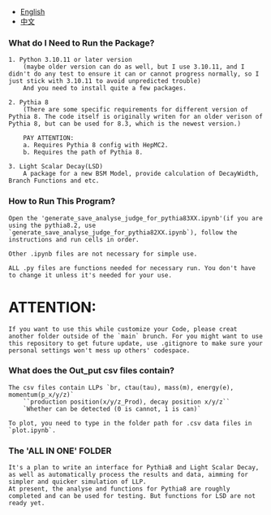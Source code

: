 - [English](ReadMe.md)
- [中文](ReadMe.zh.md)


### What do I Need to Run the Package?
    1. Python 3.10.11 or later version
        (maybe older version can do as well, but I use 3.10.11, and I didn't do any test to ensure it can or cannot progress normally, so I just stick with 3.10.11 to avoid unpredicted trouble)
        And you need to install quite a few packages. 

    2. Pythia 8
        (There are some specific requirements for different version of Pythia 8. The code itself is originally writen for an older verison of Pythia 8, but can be used for 8.3, which is the newest version.)
        
        PAY ATTENTION:
        a. Requires Pythia 8 config with HepMC2.
        b. Requires the path of Pythia 8.

    3. Light Scalar Decay(LSD)
        A package for a new BSM Model, provide calculation of DecayWidth, Branch Functions and etc.



### How to Run This Program?
    Open the 'generate_save_analyse_judge_for_pythia83XX.ipynb'(if you are using the pythia8.2, use `generate_save_analyse_judge_for_pythia82XX.ipynb`), follow the instructions and run cells in order.

    Other .ipynb files are not necessary for simple use.
    
    ALL .py files are functions needed for necessary run. You don't have to change it unless it's needed for your use. 

# ATTENTION:
    If you want to use this while customize your Code, please creat another folder outside of the `main` brunch. For you might want to use this repository to get future update, use .gitignore to make sure your personal settings won't mess up others' codespace.
    
    
### What does the Out_put csv files contain?
    The csv files contain LLPs `br, ctau(tau), mass(m), energy(e), momentum(p_x/y/z)`
        ``production position(x/y/z_Prod), decay position x/y/z``
        `Whether can be detected (0 is cannot, 1 is can)`
    
    To plot, you need to type in the folder path for .csv data files in `plot.ipynb`.
        
    


### The 'ALL IN ONE' FOLDER

    It's a plan to write an interface for Pythia8 and Light Scalar Decay, as well as automatically process the results and data, aimming for simpler and quicker simulation of LLP. 
    At present, the analyse and functions for Pythia8 are roughly completed and can be used for testing. But functions for LSD are not ready yet. 